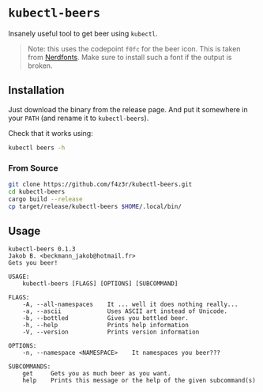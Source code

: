 # `kubectl-beers`

Insanely useful tool to get beer using `kubectl`.

> Note: this uses the codepoint `f0fc` for the beer icon. This is taken from [Nerdfonts][nerdf].
> Make sure to install such a font if the output is broken.

[nerdf]: https://www.nerdfonts.com/#home

## Installation

Just download the binary from the release page. And put it somewhere in your `PATH` (and rename it
to `kubectl-beers`).

Check that it works using:

```bash
kubectl beers -h
```

### From Source

```bash
git clone https://github.com/f4z3r/kubectl-beers.git
cd kubectl-beers
cargo build --release
cp target/release/kubectl-beers $HOME/.local/bin/
```

## Usage

```
kubectl-beers 0.1.3
Jakob B. <beckmann_jakob@hotmail.fr>
Gets you beer!

USAGE:
    kubectl-beers [FLAGS] [OPTIONS] [SUBCOMMAND]

FLAGS:
    -A, --all-namespaces    It ... well it does nothing really...
    -a, --ascii             Uses ASCII art instead of Unicode.
    -b, --bottled           Gives you bottled beer.
    -h, --help              Prints help information
    -V, --version           Prints version information

OPTIONS:
    -n, --namespace <NAMESPACE>    It namespaces you beer???

SUBCOMMANDS:
    get     Gets you as much beer as you want.
    help    Prints this message or the help of the given subcommand(s)
```
